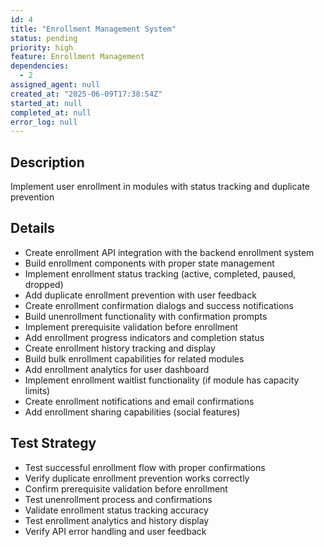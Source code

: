 ```yaml
---
id: 4
title: "Enrollment Management System"
status: pending
priority: high
feature: Enrollment Management
dependencies:
  - 2
assigned_agent: null
created_at: "2025-06-09T17:38:54Z"
started_at: null
completed_at: null
error_log: null
---
```


## Description

Implement user enrollment in modules with status tracking and duplicate prevention

## Details

- Create enrollment API integration with the backend enrollment system
- Build enrollment components with proper state management
- Implement enrollment status tracking (active, completed, paused, dropped)
- Add duplicate enrollment prevention with user feedback
- Create enrollment confirmation dialogs and success notifications
- Build unenrollment functionality with confirmation prompts
- Implement prerequisite validation before enrollment
- Add enrollment progress indicators and completion status
- Create enrollment history tracking and display
- Build bulk enrollment capabilities for related modules
- Add enrollment analytics for user dashboard
- Implement enrollment waitlist functionality (if module has capacity limits)
- Create enrollment notifications and email confirmations
- Add enrollment sharing capabilities (social features)

## Test Strategy

- Test successful enrollment flow with proper confirmations
- Verify duplicate enrollment prevention works correctly
- Confirm prerequisite validation before enrollment
- Test unenrollment process and confirmations
- Validate enrollment status tracking accuracy
- Test enrollment analytics and history display
- Verify API error handling and user feedback
